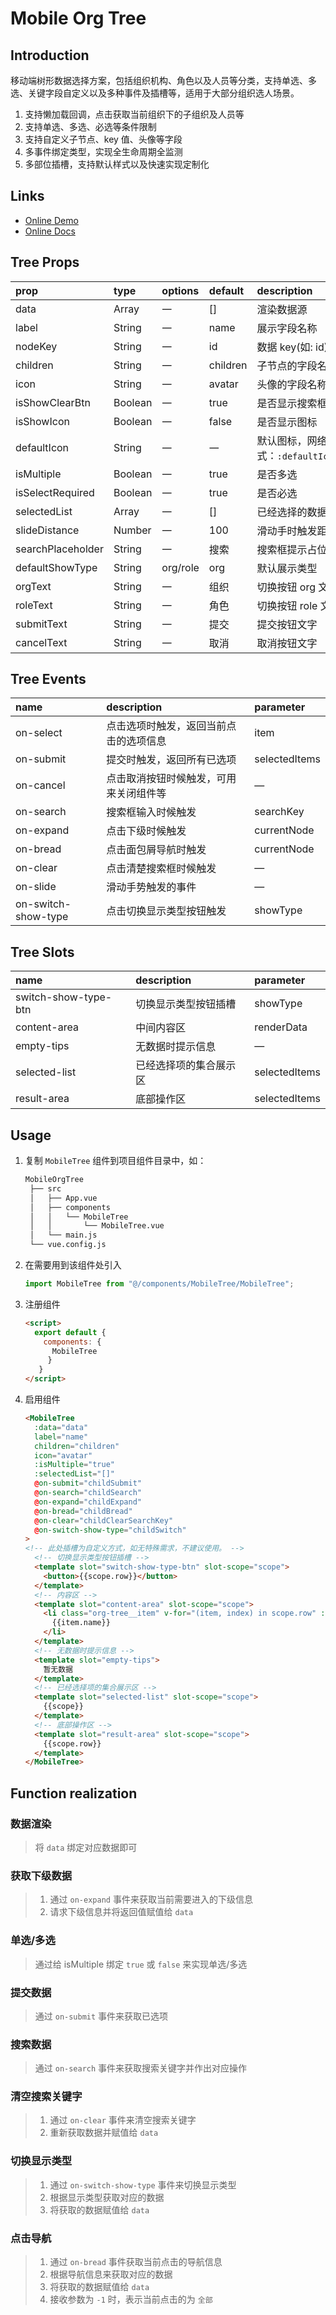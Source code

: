 # Mobile Org Tree

## Introduction

移动端树形数据选择方案，包括组织机构、角色以及人员等分类，支持单选、多选、关键字段自定义以及多种事件及插槽等，适用于大部分组织选人场景。

1. 支持懒加载回调，点击获取当前组织下的子组织及人员等
2. 支持单选、多选、必选等条件限制
3. 支持自定义子节点、key 值、头像等字段
4. 多事件绑定类型，实现全生命周期全监测
5. 多部位插槽，支持默认样式以及快速实现定制化

## Links

- [Online Demo](https://stefan-ysh.github.io/mobile_tree/)
- [Online Docs](https://stefan-ysh.github.io/mobile_tree_guide/)

## Tree Props

| prop              | type    | options  | default  | description                                                                                        |
| :---------------- | :------ | :------- | :------- | :------------------------------------------------------------------------------------------------- |
| data              | Array   | 一       | []       | 渲染数据源                                                                                         |
| label             | String  | 一       | name     | 展示字段名称                                                                                       |
| nodeKey           | String  | 一       | id       | 数据 key(如: id)                                                                                   |
| children          | String  | 一       | children | 子节点的字段名称                                                                                   |
| icon              | String  | 一       | avatar   | 头像的字段名称                                                                                     |
| isShowClearBtn    | Boolean | 一       | true     | 是否显示搜索框右侧的清除按钮                                                                       |
| isShowIcon        | Boolean | 一       | false    | 是否显示图标                                                                                       |
| defaultIcon       | String  | 一       | 一       | 默认图标，网络链接可以直接用，本地路径引用方式：`:defaultIcon="require('@/assets/demo/icon.jpg')"` |
| isMultiple        | Boolean | 一       | true     | 是否多选                                                                                           |
| isSelectRequired  | Boolean | 一       | true     | 是否必选                                                                                           |
| selectedList      | Array   | 一       | []       | 已经选择的数据，可用作回显                                                                         |
| slideDistance     | Number  | 一       | 100      | 滑动手时触发距离                                                                                   |
| searchPlaceholder | String  | 一       | 搜索     | 搜索框提示占位符文字                                                                               |
| defaultShowType   | String  | org/role | org      | 默认展示类型                                                                                       |
| orgText           | String  | 一       | 组织     | 切换按钮 org 文字                                                                                  |
| roleText          | String  | 一       | 角色     | 切换按钮 role 文字                                                                                 |
| submitText        | String  | 一       | 提交     | 提交按钮文字                                                                                       |
| cancelText        | String  | 一       | 取消     | 取消按钮文字                                                                                       |

## Tree Events

| name                | description                            | parameter     |
| :------------------ | :------------------------------------- | :------------ |
| on-select           | 点击选项时触发，返回当前点击的选项信息 | item          |
| on-submit           | 提交时触发，返回所有已选项             | selectedItems |
| on-cancel           | 点击取消按钮时候触发，可用来关闭组件等 | —             |
| on-search           | 搜索框输入时候触发                     | searchKey     |
| on-expand           | 点击下级时候触发                       | currentNode   |
| on-bread            | 点击面包屑导航时触发                   | currentNode   |
| on-clear            | 点击清楚搜索框时候触发                 | —             |
| on-slide            | 滑动手势触发的事件                     | —             |
| on-switch-show-type | 点击切换显示类型按钮触发               | showType      |

## Tree Slots

| name                 | description            | parameter     |
| :------------------- | :--------------------- | :------------ |
| switch-show-type-btn | 切换显示类型按钮插槽   | showType      |
| content-area         | 中间内容区             | renderData    |
| empty-tips           | 无数据时提示信息       | —             |
| selected-list        | 已经选择项的集合展示区 | selectedItems |
| result-area          | 底部操作区             | selectedItems |

## Usage

1. 复制 `MobileTree` 组件到项目组件目录中，如：

   ```bash
   MobileOrgTree
    ├── src
    │   ├── App.vue
    │   ├── components
    │   │   └── MobileTree
    │   │       └── MobileTree.vue
    │   └── main.js
    └── vue.config.js
   ```

2. 在需要用到该组件处引入

   ```javascript
   import MobileTree from "@/components/MobileTree/MobileTree";
   ```

3. 注册组件

   ```html
   <script>
     export default {
       components: {
         MobileTree
        }
      }
   </script>
   ```

4. 启用组件

   ```html
   <MobileTree
     :data="data"
     label="name"
     children="children"
     icon="avatar"
     :isMultiple="true"
     :selectedList="[]"
     @on-submit="childSubmit"
     @on-search="childSearch"
     @on-expand="childExpand"
     @on-bread="childBread"
     @on-clear="childClearSearchKey"
     @on-switch-show-type="childSwitch"
   >
   <!-- 此处插槽为自定义方式，如无特殊需求，不建议使用。 -->
     <!-- 切换显示类型按钮插槽 -->
     <template slot="switch-show-type-btn" slot-scope="scope">
       <button>{{scope.row}}</button>
     </template>
     <!-- 内容区 -->
     <template slot="content-area" slot-scope="scope">
       <li class="org-tree__item" v-for="(item, index) in scope.row" :key="index">
         {{item.name}}
       </li>
     </template>
     <!-- 无数据时提示信息 -->
     <template slot="empty-tips">
       暂无数据
     </template>
     <!-- 已经选择项的集合展示区 -->
     <template slot="selected-list" slot-scope="scope">
       {{scope}}
     </template>
     <!-- 底部操作区 -->
     <template slot="result-area" slot-scope="scope">
       {{scope.row}}
     </template>
   </MobileTree>
   ```

## Function realization

### 数据渲染

> 将 `data` 绑定对应数据即可

### 获取下级数据

> 1. 通过 `on-expand` 事件来获取当前需要进入的下级信息
> 2. 请求下级信息并将返回值赋值给 `data`

### 单选/多选

> 通过给 isMultiple 绑定 `true` 或 `false` 来实现单选/多选

### 提交数据

> 通过 `on-submit` 事件来获取已选项

### 搜索数据

> 通过 `on-search` 事件来获取搜索关键字并作出对应操作

### 清空搜索关键字

> 1. 通过 `on-clear` 事件来清空搜索关键字
> 2. 重新获取数据并赋值给 `data`

### 切换显示类型

> 1. 通过 `on-switch-show-type` 事件来切换显示类型
> 2. 根据显示类型获取对应的数据
> 3. 将获取的数据赋值给 `data`

### 点击导航

> 1. 通过 `on-bread` 事件获取当前点击的导航信息
> 2. 根据导航信息来获取对应的数据
> 3. 将获取的数据赋值给 `data`
> 4. 接收参数为 `-1` 时，表示当前点击的为 `全部`
